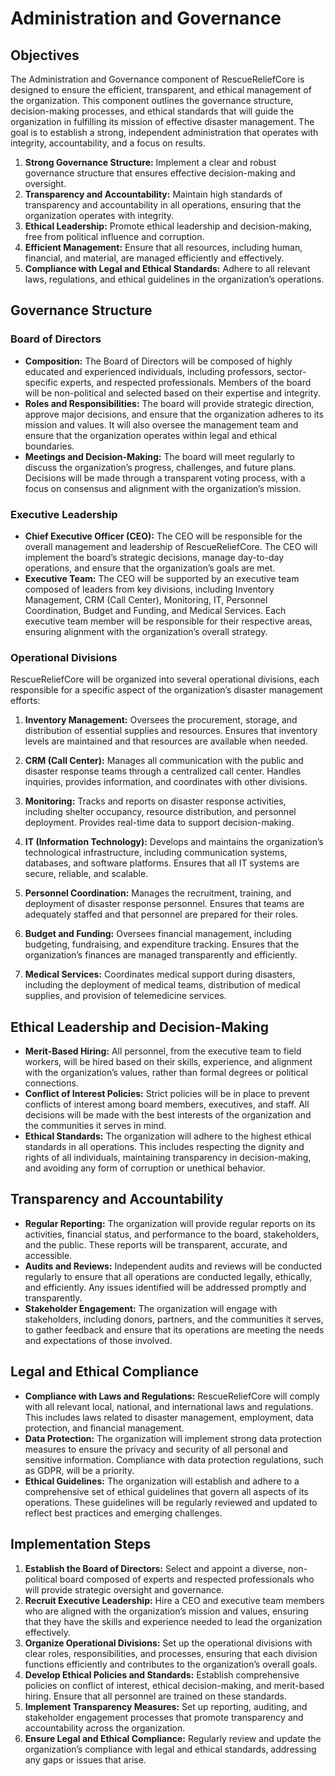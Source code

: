 # Administration and Governance

## Objectives

The Administration and Governance component of RescueReliefCore is designed to ensure the efficient, transparent, and ethical management of the organization. This component outlines the governance structure, decision-making processes, and ethical standards that will guide the organization in fulfilling its mission of effective disaster management. The goal is to establish a strong, independent administration that operates with integrity, accountability, and a focus on results.

1. **Strong Governance Structure:** Implement a clear and robust governance structure that ensures effective decision-making and oversight.
2. **Transparency and Accountability:** Maintain high standards of transparency and accountability in all operations, ensuring that the organization operates with integrity.
3. **Ethical Leadership:** Promote ethical leadership and decision-making, free from political influence and corruption.
4. **Efficient Management:** Ensure that all resources, including human, financial, and material, are managed efficiently and effectively.
5. **Compliance with Legal and Ethical Standards:** Adhere to all relevant laws, regulations, and ethical guidelines in the organization’s operations.

## Governance Structure

### Board of Directors

- **Composition:** The Board of Directors will be composed of highly educated and experienced individuals, including professors, sector-specific experts, and respected professionals. Members of the board will be non-political and selected based on their expertise and integrity.
- **Roles and Responsibilities:** The board will provide strategic direction, approve major decisions, and ensure that the organization adheres to its mission and values. It will also oversee the management team and ensure that the organization operates within legal and ethical boundaries.
- **Meetings and Decision-Making:** The board will meet regularly to discuss the organization’s progress, challenges, and future plans. Decisions will be made through a transparent voting process, with a focus on consensus and alignment with the organization’s mission.

### Executive Leadership

- **Chief Executive Officer (CEO):** The CEO will be responsible for the overall management and leadership of RescueReliefCore. The CEO will implement the board’s strategic decisions, manage day-to-day operations, and ensure that the organization’s goals are met.
- **Executive Team:** The CEO will be supported by an executive team composed of leaders from key divisions, including Inventory Management, CRM (Call Center), Monitoring, IT, Personnel Coordination, Budget and Funding, and Medical Services. Each executive team member will be responsible for their respective areas, ensuring alignment with the organization’s overall strategy.

### Operational Divisions

RescueReliefCore will be organized into several operational divisions, each responsible for a specific aspect of the organization’s disaster management efforts:

1. **Inventory Management:** Oversees the procurement, storage, and distribution of essential supplies and resources. Ensures that inventory levels are maintained and that resources are available when needed.

2. **CRM (Call Center):** Manages all communication with the public and disaster response teams through a centralized call center. Handles inquiries, provides information, and coordinates with other divisions.

3. **Monitoring:** Tracks and reports on disaster response activities, including shelter occupancy, resource distribution, and personnel deployment. Provides real-time data to support decision-making.

4. **IT (Information Technology):** Develops and maintains the organization’s technological infrastructure, including communication systems, databases, and software platforms. Ensures that all IT systems are secure, reliable, and scalable.

5. **Personnel Coordination:** Manages the recruitment, training, and deployment of disaster response personnel. Ensures that teams are adequately staffed and that personnel are prepared for their roles.

6. **Budget and Funding:** Oversees financial management, including budgeting, fundraising, and expenditure tracking. Ensures that the organization’s finances are managed transparently and efficiently.

7. **Medical Services:** Coordinates medical support during disasters, including the deployment of medical teams, distribution of medical supplies, and provision of telemedicine services.

## Ethical Leadership and Decision-Making

- **Merit-Based Hiring:** All personnel, from the executive team to field workers, will be hired based on their skills, experience, and alignment with the organization’s values, rather than formal degrees or political connections.
- **Conflict of Interest Policies:** Strict policies will be in place to prevent conflicts of interest among board members, executives, and staff. All decisions will be made with the best interests of the organization and the communities it serves in mind.
- **Ethical Standards:** The organization will adhere to the highest ethical standards in all operations. This includes respecting the dignity and rights of all individuals, maintaining transparency in decision-making, and avoiding any form of corruption or unethical behavior.

## Transparency and Accountability

- **Regular Reporting:** The organization will provide regular reports on its activities, financial status, and performance to the board, stakeholders, and the public. These reports will be transparent, accurate, and accessible.
- **Audits and Reviews:** Independent audits and reviews will be conducted regularly to ensure that all operations are conducted legally, ethically, and efficiently. Any issues identified will be addressed promptly and transparently.
- **Stakeholder Engagement:** The organization will engage with stakeholders, including donors, partners, and the communities it serves, to gather feedback and ensure that its operations are meeting the needs and expectations of those involved.

## Legal and Ethical Compliance

- **Compliance with Laws and Regulations:** RescueReliefCore will comply with all relevant local, national, and international laws and regulations. This includes laws related to disaster management, employment, data protection, and financial management.
- **Data Protection:** The organization will implement strong data protection measures to ensure the privacy and security of all personal and sensitive information. Compliance with data protection regulations, such as GDPR, will be a priority.
- **Ethical Guidelines:** The organization will establish and adhere to a comprehensive set of ethical guidelines that govern all aspects of its operations. These guidelines will be regularly reviewed and updated to reflect best practices and emerging challenges.

## Implementation Steps

1. **Establish the Board of Directors:** Select and appoint a diverse, non-political board composed of experts and respected professionals who will provide strategic oversight and governance.
2. **Recruit Executive Leadership:** Hire a CEO and executive team members who are aligned with the organization’s mission and values, ensuring that they have the skills and experience needed to lead the organization effectively.
3. **Organize Operational Divisions:** Set up the operational divisions with clear roles, responsibilities, and processes, ensuring that each division functions efficiently and contributes to the organization’s overall goals.
4. **Develop Ethical Policies and Standards:** Establish comprehensive policies on conflict of interest, ethical decision-making, and merit-based hiring. Ensure that all personnel are trained on these standards.
5. **Implement Transparency Measures:** Set up reporting, auditing, and stakeholder engagement processes that promote transparency and accountability across the organization.
6. **Ensure Legal and Ethical Compliance:** Regularly review and update the organization’s compliance with legal and ethical standards, addressing any gaps or issues that arise.